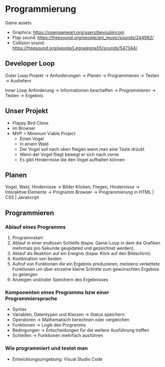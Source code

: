 # Programmierung

Game assets

- Graphics: <https://opengameart.org/users/bevouliincom>
- Flap sound: <https://freesound.org/people/ani_music/sounds/244982/>
- Collision sound: <https://freesound.org/people/Legnalegna55/sounds/547344/>

## Developer Loop

Outer Loop
Projekt -> Anforderungen -> Planen -> Programmieren -> Testen -> Ausliefern

Inner Loop
Anforderung -> Informationen beschaffen -> Programmieren -> Testen -> Ergebnis

## Unser Projekt

- Flappy Bird Clone
- im Browser
- MVP = Minimum Viable Project
  - Einen Vogel
  - In einem Wald
  - Der Vogel soll nach oben fliegen wenn man eine Taste drückt
  - Wenn der Vogel fliegt bewegt er sich nach vorne
  - Es gibt Hindernisse die den Vogel aufhalten können

## Planen

Vogel, Wald, Hindernisse -> Bilder
Klicken, Fliegen, Hindernisse -> Interaktive Elemente -> Programm
Browser -> Programmierung in HTML | CSS | Javascript

## Programmieren

### Ablauf eines Programms

1. Programmstart
1. Ablauf in einer endlosen Schleife (bspw. Game-Loop in dem die Grafiken mehrmals pro Sekunde geupdated und gezeichnet werden).
1. Ablauf als Reaktion auf ein Ereignis (bspw. Klick auf den Bildschirm)
1. Kombination von beiden
1. Aufruf von Funktionen die ein Ergebnis produzieren, meistens verkettete Funktionen um über einzelne kleine Schritte zum gewünschten Ergebnis zu gelangen
1. Anzeigen und/oder Speichern des Ergebnisses

### Komponenten eines Programms bzw einer Programmiersprache

- Syntax
- Variablen, Datentypen und Klassen -> Status speichern
- Operatoren -> Mathematisch berechnen oder vergleichen
- Funktionen -> Logik des Programms
- Bedingungen -> Entscheidungen für die weitere Ausführung treffen
- Schleifen -> Funktionen mehrfach ausführen

### Wie programmiert und testet man

- Entwicklungsumgebung: Visual Studio Code
